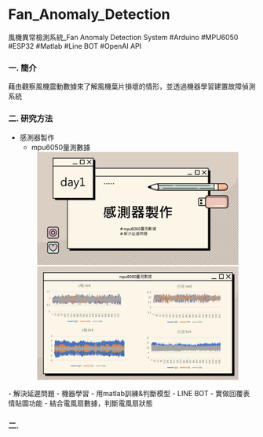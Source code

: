# Fan_Anomaly_Detection
風機異常檢測系統_Fan Anomaly Detection System   #Arduino #MPU6050 #ESP32 #Matlab #Line BOT #OpenAI API


### 一. 簡介
藉由觀察風機震動數據來了解風機葉片損壞的情形，並透過機器學習建置故障偵測系統

### 二. 研究方法
- 感測器製作
    - mpu6050量測數據
    <div align=center>
    <img src='images/ppt/投影片2.JPG' width="410"> 
    <img src='images/ppt/投影片3.JPG' width="410"> 
</div> 
    - 解決延遲問題
- 機器學習
    - 用matlab訓練&判斷模型
- LINE BOT
    - 實做回覆表情貼圖功能
    - 結合電風扇數據，判斷電風扇狀態

### 二. 


